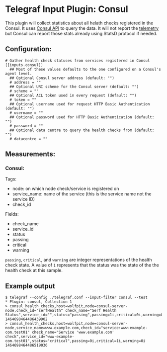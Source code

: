 # Telegraf Input Plugin: Consul

This plugin will collect statistics about all helath checks registered in the Consul. It uses [Consul API](https://www.consul.io/docs/agent/http/health.html#health_state)
to query the data. It will not report the [telemetry](https://www.consul.io/docs/agent/telemetry.html) but Consul can report those stats already using StatsD protocol if needed.

## Configuration:

```
# Gather health check statuses from services registered in Consul
[[inputs.consul]]
  ## Most of these values defaults to the one configured on a Consul's agent level.
  ## Optional Consul server address (default: "")
  # address = ""
  ## Optional URI scheme for the Consul server (default: "")
  # scheme = ""
  ## Optional ACL token used in every request (default: "")
  # token = ""
  ## Optional username used for request HTTP Basic Authentication (default: "")
  # username = ""
  ## Optional password used for HTTP Basic Authentication (default: "")
  # password = ""
  ## Optional data centre to query the health checks from (default: "")
  # datacentre = ""
```

## Measurements:

### Consul:
Tags:
- node: on which node check/service is registered on
- service_name: name of the service (this is the service name not the service ID)
- check_id

Fields:
- check_name
- service_id
- status
- passing
- critical
- warning

`passing`, `critical`, and `warning` are integer representations of the health
check state. A value of `1` represents that the status was the state of the
the health check at this sample.

## Example output

```
$ telegraf --config ./telegraf.conf --input-filter consul --test
* Plugin: consul, Collection 1
> consul_health_checks,host=wolfpit,node=consul-server-node,check_id="serfHealth" check_name="Serf Health Status",service_id="",status="passing",passing=1i,critical=0i,warning=0i 1464698464486439902
> consul_health_checks,host=wolfpit,node=consul-server-node,service_name=www.example.com,check_id="service:www-example-com.test01" check_name="Service 'www.example.com' check",service_id="www-example-com.test01",status="critical",passing=0i,critical=1i,warning=0i 1464698464486519036
```
